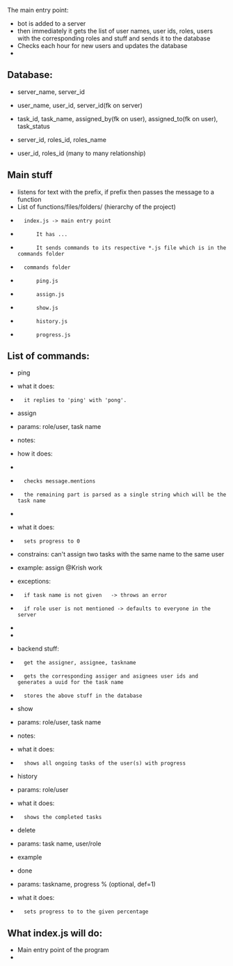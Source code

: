 The main entry point:
-    bot is added to a server
-    then immediately it gets the list of user names, user ids, roles, users with the corresponding roles and stuff and sends it to the database
-   Checks each hour for new users and updates the database
-   


## Database:
- server_name, server_id

- user_name, user_id, server_id(fk on server)

- task_id, task_name, assigned_by(fk on user), assigned_to(fk on user), task_status

- server_id, roles_id, roles_name

- user_id, roles_id (many to many relationship)

## Main stuff
-   listens for text with the prefix, if prefix then passes the message to a function
-   List of functions/files/folders/ (hierarchy of the project)
-       index.js -> main entry point 
-           It has ...
-           It sends commands to its respective *.js file which is in the commands folder
-       commands folder
-           ping.js
-           assign.js
-           show.js
-           history.js
-           progress.js

## List of commands:
- ping
-   what it does:
-       it replies to 'ping' with 'pong'.
- assign
-   params: role/user, task name
-   notes: 
-   how it does:
-       
-       checks message.mentions
-       the remaining part is parsed as a single string which will be the task name
-       
-   what it does: 
-       sets progress to 0
-   constrains: can't assign two tasks with the same name to the same user
-   example: assign @Krish work 
-   exceptions:
-       if task name is not given   -> throws an error
-       if role user is not mentioned -> defaults to everyone in the server

-       
-       
-   backend stuff:
-       get the assigner, assignee, taskname
-       gets the corresponding assiger and asignees user ids and generates a uuid for the task name
-       stores the above stuff in the database

- show
-   params: role/user, task name
-   notes:
-   what it does:
-       shows all ongoing tasks of the user(s) with progress

- history
-   params: role/user
-   what it does:
-       shows the completed tasks

- delete
-   params: task name, user/role
-   example 

- done
-   params: taskname,  progress % (optional, def=1)
-   what it does: 
-       sets progress to to the given percentage


## What index.js will do:

- Main entry point of the program
- 